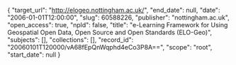 {
  "target_url": "http://elogeo.nottingham.ac.uk/", 
  "end_date": null, 
  "date": "2006-01-01T12:00:00", 
  "slug": 60588226, 
  "publisher": "nottingham.ac.uk", 
  "open_access": true, 
  "npld": false, 
  "title": "e-Learning Framework for Using Geospatial Open Data, Open Source and Open Standards (ELO-Geo)", 
  "subjects": [], 
  "collections": [], 
  "record_id": "20060101T120000/vA68fEpQnWqphd4eCo3P8A==", 
  "scope": "root", 
  "start_date": null
}

